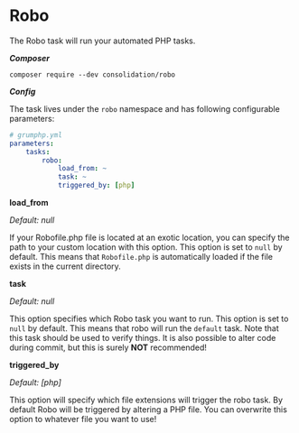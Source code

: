 # Robo

The Robo task will run your automated PHP tasks.

***Composer***

```
composer require --dev consolidation/robo
```

***Config***

The task lives under the `robo` namespace and has following configurable parameters:

```yaml
# grumphp.yml
parameters:
    tasks:
        robo:
            load_from: ~
            task: ~
            triggered_by: [php]
```

**load_from**

*Default: null*

If your Robofile.php file is located at an exotic location, you can specify the path to your custom location with this option.
This option is set to `null` by default.
This means that `Robofile.php` is automatically loaded if the file exists in the current directory.


**task**

*Default: null*

This option specifies which Robo task you want to run.
This option is set to `null` by default.
This means that robo will run the `default` task.
Note that this task should be used to verify things. 
It is also possible to alter code during commit, but this is surely **NOT** recommended!


**triggered_by**

*Default: [php]*

This option will specify which file extensions will trigger the robo task.
By default Robo will be triggered by altering a PHP file. 
You can overwrite this option to whatever file you want to use!
